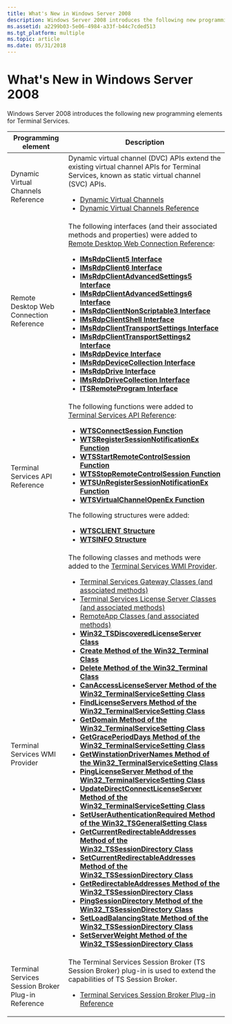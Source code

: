 ```yaml
---
title: What's New in Windows Server 2008
description: Windows Server 2008 introduces the following new programming elements for Terminal Services.
ms.assetid: a2299b03-5e06-4984-a33f-b44c7cded513
ms.tgt_platform: multiple
ms.topic: article
ms.date: 05/31/2018
---
```


# What's New in Windows Server 2008

Windows Server 2008 introduces the following new programming elements for Terminal Services.




| Programming element | Description | 
|---------------------|-------------|
| Dynamic Virtual Channels Reference<br /> | Dynamic virtual channel (DVC) APIs extend the existing virtual channel APIs for Terminal Services, known as static virtual channel (SVC) APIs.<br /><ul><li><a href="dynamic-virtual-channels.md">Dynamic Virtual Channels</a></li><li><a href="dynamic-virtual-channels-reference.md">Dynamic Virtual Channels Reference</a></li></ul> | 
| Remote Desktop Web Connection Reference<br /> | The following interfaces (and their associated methods and properties) were added to <a href="remote-desktop-web-connection-reference.md">Remote Desktop Web Connection Reference</a>:<br /><ul><li><a href="imsrdpclient5.md"><strong>IMsRdpClient5 Interface</strong></a></li><li><a href="imsrdpclient6.md"><strong>IMsRdpClient6 Interface</strong></a></li><li><a href="imsrdpclientadvancedsettings5.md"><strong>IMsRdpClientAdvancedSettings5 Interface</strong></a></li><li><a href="imsrdpclientadvancedsettings6.md"><strong>IMsRdpClientAdvancedSettings6 Interface</strong></a></li><li><a href="imsrdpclientnonscriptable3.md"><strong>IMsRdpClientNonScriptable3 Interface</strong></a></li><li><a href="imsrdpclientshell.md"><strong>IMsRdpClientShell Interface</strong></a></li><li><a href="imsrdpclienttransportsettings.md"><strong>IMsRdpClientTransportSettings Interface</strong></a></li><li><a href="imsrdpclienttransportsettings2.md"><strong>IMsRdpClientTransportSettings2 Interface</strong></a></li><li><a href="imsrdpdevice.md"><strong>IMsRdpDevice Interface</strong></a></li><li><a href="imsrdpdevicecollection.md"><strong>IMsRdpDeviceCollection Interface</strong></a></li><li><a href="imsrdpdrive.md"><strong>IMsRdpDrive Interface</strong></a></li><li><a href="imsrdpdrivecollection.md"><strong>IMsRdpDriveCollection Interface</strong></a></li><li><a href="itsremoteprogram.md"><strong>ITSRemoteProgram Interface</strong></a></li></ul> | 
| Terminal Services API Reference<br /> | The following functions were added to <a href="terminal-services-api-reference.md">Terminal Services API Reference</a>:<br /><ul><li><a href="/windows/desktop/api/Wtsapi32/nf-wtsapi32-wtsconnectsessiona"><strong>WTSConnectSession Function</strong></a></li><li><a href="/windows/desktop/api/Wtsapi32/nf-wtsapi32-wtsregistersessionnotificationex"><strong>WTSRegisterSessionNotificationEx Function</strong></a></li><li><a href="/windows/desktop/api/Wtsapi32/nf-wtsapi32-wtsstartremotecontrolsessiona"><strong>WTSStartRemoteControlSession Function</strong></a></li><li><a href="/windows/desktop/api/Wtsapi32/nf-wtsapi32-wtsstopremotecontrolsession"><strong>WTSStopRemoteControlSession Function</strong></a></li><li><a href="/windows/desktop/api/Wtsapi32/nf-wtsapi32-wtsunregistersessionnotificationex"><strong>WTSUnRegisterSessionNotificationEx Function</strong></a></li><li><a href="/windows/desktop/api/Wtsapi32/nf-wtsapi32-wtsvirtualchannelopenex"><strong>WTSVirtualChannelOpenEx Function</strong></a></li></ul>The following structures were added:<br /><ul><li><a href="/windows/desktop/api/Wtsapi32/ns-wtsapi32-wtsclienta"><strong>WTSCLIENT Structure</strong></a></li><li><a href="/windows/desktop/api/Wtsapi32/ns-wtsapi32-wtsinfoa"><strong>WTSINFO Structure</strong></a></li></ul> | 
| Terminal Services WMI Provider<br /> | The following classes and methods were added to the <a href="terminal-services-wmi-provider.md">Terminal Services WMI Provider</a>.<br /><ul><li><a href="terminal-services-gateway-classes.md">Terminal Services Gateway Classes (and associated methods)</a></li><li><a href="terminal-services-license-server-classes.md">Terminal Services License Server Classes (and associated methods)</a></li><li><a href="terminal-services-remoteapp-classes.md">RemoteApp Classes (and associated methods)</a></li><li><a href="win32-tsdiscoveredlicenseserver.md"><strong>Win32_TSDiscoveredLicenseServer Class</strong></a></li><li><a href="create-win32-terminal.md"><strong>Create Method of the Win32_Terminal Class</strong></a></li><li><a href="delete-win32-terminal.md"><strong>Delete Method of the Win32_Terminal Class</strong></a></li><li><a href="canaccesslicenseserver-win32-terminalservicesetting.md"><strong>CanAccessLicenseServer Method of the Win32_TerminalServiceSetting Class</strong></a></li><li><a href="findlicenseservers-win32-terminalservicesetting.md"><strong>FindLicenseServers Method of the Win32_TerminalServiceSetting Class</strong></a></li><li><a href="getdomain-win32-terminalservicesetting.md"><strong>GetDomain Method of the Win32_TerminalServiceSetting Class</strong></a></li><li><a href="getgraceperioddays-win32-terminalservicesetting.md"><strong>GetGracePeriodDays Method of the Win32_TerminalServiceSetting Class</strong></a></li><li><a href="getwinstationdrivernames-win32-terminalservicesetting.md"><strong>GetWinstationDriverNames Method of the Win32_TerminalServiceSetting Class</strong></a></li><li><a href="pinglicenseserver-win32-terminalservicesetting.md"><strong>PingLicenseServer Method of the Win32_TerminalServiceSetting Class</strong></a></li><li><a href="updatedirectconnectlicenseserver-win32-terminalservicesetting.md"><strong>UpdateDirectConnectLicenseServer Method of the Win32_TerminalServiceSetting Class</strong></a></li><li><a href="setuserauthenticationrequired-win32-tsgeneralsetting.md"><strong>SetUserAuthenticationRequired Method of the Win32_TSGeneralSetting Class</strong></a></li><li><a href="getcurrentredirectableaddresses-win32-tssessiondirectory.md"><strong>GetCurrentRedirectableAddresses Method of the Win32_TSSessionDirectory Class</strong></a></li><li><a href="setcurrentredirectableaddresses-win32-tssessiondirectory.md"><strong>SetCurrentRedirectableAddresses Method of the Win32_TSSessionDirectory Class</strong></a></li><li><a href="getredirectableaddresses-win32-tssessiondirectory.md"><strong>GetRedirectableAddresses Method of the Win32_TSSessionDirectory Class</strong></a></li><li><a href="pingsessiondirectory-win32-tssessiondirectory.md"><strong>PingSessionDirectory Method of the Win32_TSSessionDirectory Class</strong></a></li><li><a href="setloadbalancingstate-win32-tssessiondirectory.md"><strong>SetLoadBalancingState Method of the Win32_TSSessionDirectory Class</strong></a></li><li><a href="setserverweight-win32-tssessiondirectory.md"><strong>SetServerWeight Method of the Win32_TSSessionDirectory Class</strong></a></li></ul> | 
| Terminal Services Session Broker Plug-in Reference<br /> | The Terminal Services Session Broker (TS Session Broker) plug-in is used to extend the capabilities of TS Session Broker.<br /><ul><li><a href="/windows/desktop/TermServ/terminal-services-virtualization-api-reference">Terminal Services Session Broker Plug-in Reference</a></li></ul> | 




 

 

